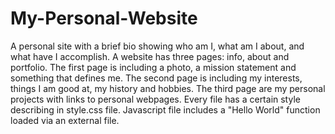 # My-Personal-Website

A personal site with a brief bio showing who am I, what am I about, and what have I accomplish.
A website has three pages: info, about and portfolio. 
The first page is including a photo, a mission statement and something that defines me.
The second page is including my interests, things I am good at, my history and hobbies.
The third page are my personal projects with links to personal webpages.
Every file has a certain style describing in style.css file.
Javascript file includes a "Hello World" function loaded via an external file.